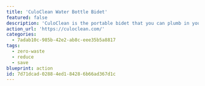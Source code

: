 ```yaml
---
title: 'CuloClean Water Bottle Bidet'
featured: false
description: 'CuloClean is the portable bidet that you can plumb in your plastic bottle, fully discreet, efficient and portable. It is specially designed so that it fits in the two most common diameters of water bottle on the market.'
action_url: 'https://culoclean.com/'
categories:
  - 7adab10c-985b-42e2-ab8c-eee35b5a8817
tags:
  - zero-waste
  - reduce
  - save
blueprint: action
id: 7d71dcad-0288-4ed1-8428-6b66ad367d1c
---
```

